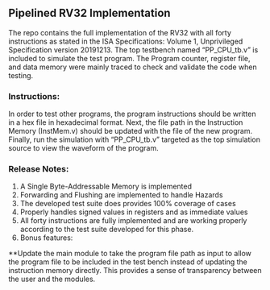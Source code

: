 ## Pipelined RV32 Implementation
The repo contains the full implementation of the RV32 with all forty instructions as stated in the ISA Specifications: Volume 1, Unprivileged Specification version 20191213. The top testbench 
named “PP_CPU_tb.v” is included to simulate the test program. The Program counter, register file, and data memory were mainly traced to check and validate the code when testing.

### Instructions:
In order to test other programs, the program instructions should be written in a hex file in hexadecimal format. Next, the file path in the Instruction Memory (InstMem.v) should be updated with the file of the new program. Finally, run the simulation with “PP_CPU_tb.v” targeted as the top simulation source to view the waveform of the program.

### Release Notes:
1. A Single Byte-Addressable Memory is implemented
2. Forwarding and Flushing are implemented to handle Hazards
3. The developed test suite does provides 100% coverage of cases
4. Properly handles signed values in registers and as immediate values
5. All forty instructions are fully implemented and are working properly according to the test suite developed for this phase.
6. Bonus features:

**Update the main module to take the program file path as input to allow the program file to be included in the test bench instead of updating the instruction memory directly. This provides a sense of transparency between the user and the modules.
